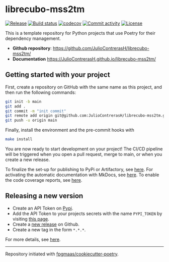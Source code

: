 # librecubo-mss2tm

[![Release](https://img.shields.io/github/v/release/JulioContrerasH/librecubo-mss2tm)](https://img.shields.io/github/v/release/JulioContrerasH/librecubo-mss2tm)
[![Build status](https://img.shields.io/github/actions/workflow/status/JulioContrerasH/librecubo-mss2tm/main.yml?branch=main)](https://github.com/JulioContrerasH/librecubo-mss2tm/actions/workflows/main.yml?query=branch%3Amain)
[![codecov](https://codecov.io/gh/JulioContrerasH/librecubo-mss2tm/branch/main/graph/badge.svg)](https://codecov.io/gh/JulioContrerasH/librecubo-mss2tm)
[![Commit activity](https://img.shields.io/github/commit-activity/m/JulioContrerasH/librecubo-mss2tm)](https://img.shields.io/github/commit-activity/m/JulioContrerasH/librecubo-mss2tm)
[![License](https://img.shields.io/github/license/JulioContrerasH/librecubo-mss2tm)](https://img.shields.io/github/license/JulioContrerasH/librecubo-mss2tm)

This is a template repository for Python projects that use Poetry for their dependency management.

- **Github repository**: <https://github.com/JulioContrerasH/librecubo-mss2tm/>
- **Documentation** <https://JulioContrerasH.github.io/librecubo-mss2tm/>

## Getting started with your project

First, create a repository on GitHub with the same name as this project, and then run the following commands:

```bash
git init -b main
git add .
git commit -m "init commit"
git remote add origin git@github.com:JulioContrerasH/librecubo-mss2tm.git
git push -u origin main
```

Finally, install the environment and the pre-commit hooks with

```bash
make install
```

You are now ready to start development on your project!
The CI/CD pipeline will be triggered when you open a pull request, merge to main, or when you create a new release.

To finalize the set-up for publishing to PyPi or Artifactory, see [here](https://fpgmaas.github.io/cookiecutter-poetry/features/publishing/#set-up-for-pypi).
For activating the automatic documentation with MkDocs, see [here](https://fpgmaas.github.io/cookiecutter-poetry/features/mkdocs/#enabling-the-documentation-on-github).
To enable the code coverage reports, see [here](https://fpgmaas.github.io/cookiecutter-poetry/features/codecov/).

## Releasing a new version

- Create an API Token on [Pypi](https://pypi.org/).
- Add the API Token to your projects secrets with the name `PYPI_TOKEN` by visiting [this page](https://github.com/JulioContrerasH/librecubo-mss2tm/settings/secrets/actions/new).
- Create a [new release](https://github.com/JulioContrerasH/librecubo-mss2tm/releases/new) on Github.
- Create a new tag in the form `*.*.*`.

For more details, see [here](https://fpgmaas.github.io/cookiecutter-poetry/features/cicd/#how-to-trigger-a-release).

---

Repository initiated with [fpgmaas/cookiecutter-poetry](https://github.com/fpgmaas/cookiecutter-poetry).
